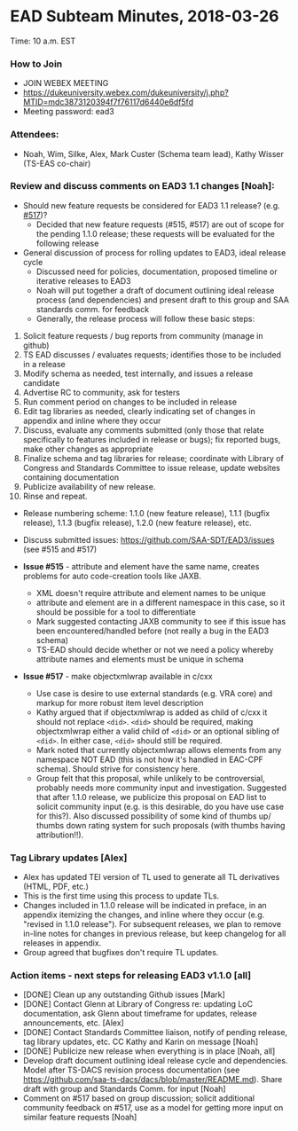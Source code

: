 # EAD Subteam Minutes, 2018-03-26
Time: 10 a.m. EST

### How to Join
- JOIN WEBEX MEETING
- https://dukeuniversity.webex.com/dukeuniversity/j.php?MTID=mdc3873120394f7f76117d6440e6df5fd
- Meeting password: ead3

### Attendees:
- Noah, Wim, Silke, Alex, Mark Custer (Schema team lead), Kathy Wisser (TS-EAS co-chair)


### Review and discuss comments on EAD3 1.1 changes [Noah]:
- Should new feature requests be considered for EAD3 1.1 release? (e.g. [#517](https://github.com/SAA-SDT/EAD3/issues/517))?
  - Decided that new feature requests (#515, #517) are out of scope for the pending 1.1.0 release; these requests will be evaluated for the following release
- General discussion of process for rolling updates to EAD3, ideal release cycle
  - Discussed need for policies, documentation, proposed timeline or iterative releases to EAD3
  - Noah will put together a draft of document outlining ideal release process (and dependencies) and present draft to this group and SAA standards comm. for feedback
  - Generally, the release process will follow these basic steps:
1. Solicit feature requests / bug reports from community (manage in github)
2. TS EAD discusses / evaluates requests; identifies those to be included in a release
3. Modify schema as needed, test internally, and issues a release candidate
4. Advertise RC to community, ask for testers
5. Run comment period on changes to be included in release
6. Edit tag libraries as needed, clearly indicating set of changes in appendix and inline where they occur
7. Discuss, evaluate any comments submitted (only those that relate specifically to features included in release or bugs); fix reported bugs, make other changes as appropriate
8. Finalize schema and tag libraries for release; coordinate with Library of Congress and Standards Committee to issue release, update websites containing documentation
9. Publicize availability of new release.
10. Rinse and repeat.
  - Release numbering scheme: 1.1.0 (new feature release), 1.1.1 (bugfix release), 1.1.3 (bugfix release), 1.2.0 (new feature release), etc.

- Discuss submitted issues: https://github.com/SAA-SDT/EAD3/issues (see #515 and #517)
 - **Issue #515** - attribute and element have the same name, creates problems for auto code-creation tools like JAXB.
   - XML doesn't require attribute and element names to be unique
   - attribute and element are in a different namespace in this case, so it should be possible for a tool to differentiate
   - Mark suggested contacting JAXB community to see if this issue has been encountered/handled before (not really a bug in the EAD3 schema)
   - TS-EAD should decide whether or not we need a policy whereby attribute names and elements must be unique in schema
 - **Issue #517** - make objectxmlwrap available in c/cxx
   - Use case is desire to use external standards (e.g. VRA core) and markup for more robust item level description
   - Kathy argued that if objectxmlwrap is added as child of c/cxx it should not replace `<did>`.  `<did>` should be required, making objectxmlwrap either a valid child of `<did>` or an optional sibling of `<did>`.  In either case, `<did>` should still be required.
   - Mark noted that currently objectxmlwrap allows elements from any namespace NOT EAD (this is not how it's handled in EAC-CPF schema). Should strive for consistency here.
   - Group felt that this proposal, while unlikely to be controversial, probably needs more community input and investigation. Suggested that after 1.1.0 release, we publicize this proposal on EAD list to solicit community input (e.g. is this desirable, do you have use case for this?). Also discussed possibility of some kind of thumbs up/ thumbs down rating system for such proposals (with thumbs having attribution!!).


### Tag Library updates [Alex]
- Alex has updated TEI version of TL used to generate all TL derivatives (HTML, PDF, etc.)
- This is the first time using this process to update TLs.
- Changes included in 1.1.0 release will be indicated in preface, in an appendix itemizing the changes, and inline where they occur (e.g. "revised in 1.1.0 release"). For subsequent releases, we plan to remove in-line notes for changes in previous release, but keep changelog for all releases in appendix.
- Group agreed that bugfixes don't require TL updates.

### Action items - next steps for releasing EAD3 v1.1.0 [all]
- [DONE] Clean up any outstanding Github issues [Mark]
- [DONE] Contact Glenn at Library of Congress re: updating LoC documentation, ask Glenn about timeframe for updates, release announcements, etc. [Alex]
- [DONE] Contact Standards Committee liaison, notify of pending release, tag library updates, etc. CC Kathy and Karin on message [Noah]
- [DONE] Publicize new release when everything is in place [Noah, all]
- Develop draft document outlining ideal release cycle and dependencies. Model after TS-DACS revision process documentation (see  https://github.com/saa-ts-dacs/dacs/blob/master/README.md). Share draft with group and Standards Comm. for input [Noah]
- Comment on #517 based on group discussion; solicit additional community feedback on #517, use as a model for getting more input on similar feature requests [Noah]

